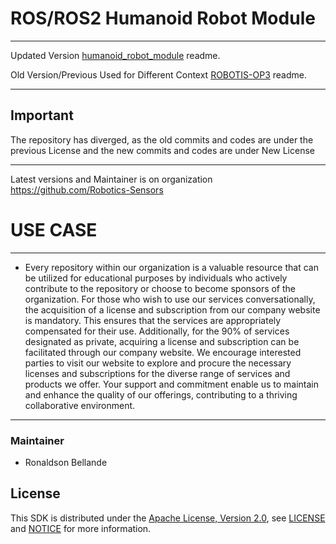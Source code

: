 # ROS/ROS2 Humanoid Robot Module

--------------------------------------------------------------------------------------------------------
Updated Version [humanoid_robot_module](https://github.com/Robotics-Sensors/humanoid_robot_module) readme.

Old Version/Previous Used for Different Context [ROBOTIS-OP3](https://github.com/ROBOTIS-GIT/ROBOTIS-OP3) readme.

--------------------------------------------------------------------------------------------------------
## Important
The repository has diverged, as the old commits and codes are under the previous License and
the new commits and codes are under New License

--------------------------------------------------------------------------------------------------------
Latest versions and Maintainer is on organization https://github.com/Robotics-Sensors


# USE CASE
--------------------------------------------------------------------------------------------------------
* Every repository within our organization is a valuable resource that can be utilized for educational purposes by individuals who actively contribute to the repository or choose to become sponsors of the organization. For those who wish to use our services conversationally, the acquisition of a license and subscription from our company website is mandatory. This ensures that the services are appropriately compensated for their use. Additionally, for the 90% of services designated as private, acquiring a license and subscription can be facilitated through our company website. We encourage interested parties to visit our website to explore and procure the necessary licenses and subscriptions for the diverse range of services and products we offer. Your support and commitment enable us to maintain and enhance the quality of our offerings, contributing to a thriving collaborative environment.
--------------------------------------------------------------------------------------------------------

### Maintainer
* Ronaldson Bellande

## License
This SDK is distributed under the [Apache License, Version 2.0](https://www.apache.org/licenses/LICENSE-2.0), see [LICENSE](https://github.com/Robotics-Sensors/humanoid_robot_module/blob/main/LICENSE) and [NOTICE](https://github.com/Robotics-Sensors/humanoid_robot_module/blob/main/LICENSE) for more information.
